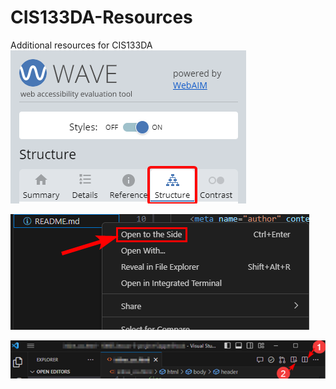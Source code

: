 # CIS133DA-Resources
Additional resources for CIS133DA
![Screenshot highlighting the Structure tab in WAVE Tool](L12_structuretab.png)

![Open to the Side option within VS Code](L10_OpentoSide.png)

![Split Editor button in VS Code](L10_spliteditor.png)

![]()
